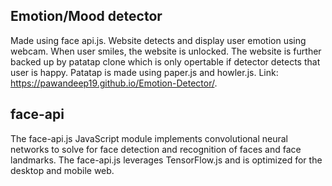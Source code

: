 ## Emotion/Mood detector
Made using face api.js.
Website detects and display user emotion using webcam. When user smiles, the website is unlocked.
The website is further backed up by patatap clone which is only opertable if detector detects that user is happy.
Patatap is made using paper.js and howler.js.
Link: https://pawandeep19.github.io/Emotion-Detector/.
## face-api
The face-api.js JavaScript module implements convolutional neural networks to solve for face detection and recognition of faces and face landmarks. The face-api.js leverages TensorFlow.js and is optimized for the desktop and mobile web.
